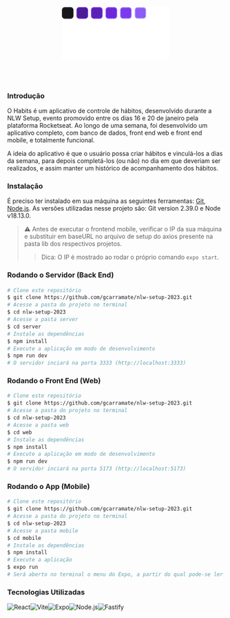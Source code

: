<p align="center">
  <img src="./web/src/assets/logo.svg" alt="Logo" width="250"/>
</p>

<br><br>

### Introdução
O Habits é um aplicativo de controle de hábitos, desenvolvido durante a NLW Setup, evento promovido entre os dias 16 e 20 de janeiro pela plataforma Rocketseat. Ao longo de uma semana, foi desenvolvido um aplicativo completo, com banco de dados, front end web e front end mobile, e totalmente funcional.

A ideia do aplicativo é que o usuário possa criar hábitos e vinculá-los a dias da semana, para depois completá-los (ou não) no dia em que deveriam ser realizados, e assim manter um histórico de acompanhamento dos hábitos.

### Instalação

É preciso ter instalado em sua máquina as seguintes ferramentas:
[Git](https://git-scm.com), [Node.js](https://nodejs.org/en/). As versões utilizadas nesse projeto são: Git version 2.39.0 e Node v18.13.0.

> ⚠ Antes de executar o frontend mobile, verificar o IP da sua máquina e substituir em baseURL no arquivo de setup do axios presente na pasta lib dos respectivos projetos. 
>> Dica: O IP é mostrado ao rodar o próprio comando `expo start`.

### Rodando o Servidor (Back End)

```bash
# Clone este repositório
$ git clone https://github.com/gcarramate/nlw-setup-2023.git
# Acesse a pasta do projeto no terminal
$ cd nlw-setup-2023
# Acesse a pasta server
$ cd server
# Instale as dependências
$ npm install
# Execute a aplicação em modo de desenvolvimento
$ npm run dev
# O servidor inciará na porta 3333 (http://localhost:3333)
```

### Rodando o Front End (Web)

```bash
# Clone este repositório
$ git clone https://github.com/gcarramate/nlw-setup-2023.git
# Acesse a pasta do projeto no terminal
$ cd nlw-setup-2023
# Acesse a pasta web
$ cd web
# Instale as dependências
$ npm install
# Execute a aplicação em modo de desenvolvimento
$ npm run dev
# O servidor inciará na porta 5173 (http://localhost:5173)
```

### Rodando o App (Mobile)

```bash
# Clone este repositório
$ git clone https://github.com/gcarramate/nlw-setup-2023.git
# Acesse a pasta do projeto no terminal
$ cd nlw-setup-2023
# Acesse a pasta mobile
$ cd mobile
# Instale as dependências
$ npm install
# Execute a aplicação
$ expo run
# Será aberto no terminal o menu do Expo, a partir do qual pode-se ler o código QR no app "Expo Go" e executar o app diretamente no celular, ou então rodar o app num emulador Android ou iOS. É importante que o dispositivo utilizado esteja conectado à mesma rede que o computador em que app está rodando.
```

### Tecnologias Utilizadas

<img align="left" src="https://profilinator.rishav.dev/skills-assets/react-original-wordmark.svg" alt="React" height="75" />

<img align="left" src="https://upload.wikimedia.org/wikipedia/commons/thumb/f/f1/Vitejs-logo.svg/1039px-Vitejs-logo.svg.png" alt="Vite" height="75" />

<img align="left" src="https://www.svgrepo.com/show/353722/expo.svg" alt="Expo" height="100" />

<img align="left" src="https://profilinator.rishav.dev/skills-assets/nodejs-original-wordmark.svg" alt="Node.js" height="75" />

<img align="left" src="https://seeklogo.com/images/F/fastify-logo-370DF51F2E-seeklogo.com.png" alt="Fastify" height="75"/>

<br>